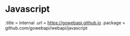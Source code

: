 # Javascript

.title = internal
.url = <https://gowebapi.github.io>
.package = github.com/gowebapi/webapi/javascript
